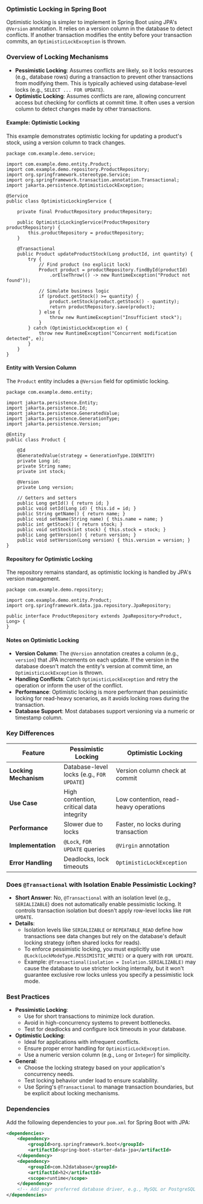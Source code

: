 ### Optimistic Locking in Spring Boot
Optimistic locking is simpler to implement in Spring Boot using JPA's `@Version` annotation. It relies on a version column in the database to detect conflicts. If another transaction modifies the entity before your transaction commits, an `OptimisticLockException` is thrown.


### Overview of Locking Mechanisms
- **Pessimistic Locking**: Assumes conflicts are likely, so it locks resources (e.g., database rows) during a transaction to prevent other transactions from modifying them. This is typically achieved using database-level locks (e.g., `SELECT ... FOR UPDATE`).
- **Optimistic Locking**: Assumes conflicts are rare, allowing concurrent access but checking for conflicts at commit time. It often uses a version column to detect changes made by other transactions.


#### Example: Optimistic Locking
This example demonstrates optimistic locking for updating a product's stock, using a version column to track changes.

```x-java
package com.example.demo.service;

import com.example.demo.entity.Product;
import com.example.demo.repository.ProductRepository;
import org.springframework.stereotype.Service;
import org.springframework.transaction.annotation.Transactional;
import jakarta.persistence.OptimisticLockException;

@Service
public class OptimisticLockingService {

    private final ProductRepository productRepository;

    public OptimisticLockingService(ProductRepository productRepository) {
        this.productRepository = productRepository;
    }

    @Transactional
    public Product updateProductStock(Long productId, int quantity) {
        try {
            // Find product (no explicit lock)
            Product product = productRepository.findById(productId)
                .orElseThrow(() -> new RuntimeException("Product not found"));
            
            // Simulate business logic
            if (product.getStock() >= quantity) {
                product.setStock(product.getStock() - quantity);
                return productRepository.save(product);
            } else {
                throw new RuntimeException("Insufficient stock");
            }
        } catch (OptimisticLockException e) {
            throw new RuntimeException("Concurrent modification detected", e);
        }
    }
}
```

#### Entity with Version Column
The `Product` entity includes a `@Version` field for optimistic locking.

```x-java
package com.example.demo.entity;

import jakarta.persistence.Entity;
import jakarta.persistence.Id;
import jakarta.persistence.GeneratedValue;
import jakarta.persistence.GenerationType;
import jakarta.persistence.Version;

@Entity
public class Product {

    @Id
    @GeneratedValue(strategy = GenerationType.IDENTITY)
    private Long id;
    private String name;
    private int stock;

    @Version
    private Long version;

    // Getters and setters
    public Long getId() { return id; }
    public void setId(Long id) { this.id = id; }
    public String getName() { return name; }
    public void setName(String name) { this.name = name; }
    public int getStock() { return stock; }
    public void setStock(int stock) { this.stock = stock; }
    public Long getVersion() { return version; }
    public void setVersion(Long version) { this.version = version; }
}
```

#### Repository for Optimistic Locking
The repository remains standard, as optimistic locking is handled by JPA's version management.

```x-java
package com.example.demo.repository;

import com.example.demo.entity.Product;
import org.springframework.data.jpa.repository.JpaRepository;

public interface ProductRepository extends JpaRepository<Product, Long> {
}
```

#### Notes on Optimistic Locking
- **Version Column**: The `@Version` annotation creates a column (e.g., `version`) that JPA increments on each update. If the version in the database doesn't match the entity's version at commit time, an `OptimisticLockException` is thrown.
- **Handling Conflicts**: Catch `OptimisticLockException` and retry the operation or inform the user of the conflict.
- **Performance**: Optimistic locking is more performant than pessimistic locking for read-heavy scenarios, as it avoids locking rows during the transaction.
- **Database Support**: Most databases support versioning via a numeric or timestamp column.

### Key Differences
| Feature                | Pessimistic Locking                          | Optimistic Locking                          |
|------------------------|----------------------------------------------|---------------------------------------------|
| **Locking Mechanism**  | Database-level locks (e.g., `FOR UPDATE`)    | Version column check at commit             |
| **Use Case**           | High contention, critical data integrity     | Low contention, read-heavy operations      |
| **Performance**        | Slower due to locks                          | Faster, no locks during transaction        |
| **Implementation**     | `@Lock`, `FOR UPDATE` queries                | `@Virgin` annotation                       |
| **Error Handling**     | Deadlocks, lock timeouts                     | `OptimisticLockException`                  |

### Does `@Transactional` with Isolation Enable Pessimistic Locking?
- **Short Answer**: No, `@Transactional` with an isolation level (e.g., `SERIALIZABLE`) does not automatically enable pessimistic locking. It controls transaction isolation but doesn't apply row-level locks like `FOR UPDATE`.
- **Details**:
    - Isolation levels like `SERIALIZABLE` or `REPEATABLE_READ` define how transactions see data changes but rely on the database's default locking strategy (often shared locks for reads).
    - To enforce pessimistic locking, you must explicitly use `@Lock(LockModeType.PESSIMISTIC_WRITE)` or a query with `FOR UPDATE`.
    - Example: `@Transactional(isolation = Isolation.SERIALIZABLE)` may cause the database to use stricter locking internally, but it won't guarantee exclusive row locks unless you specify a pessimistic lock mode.

### Best Practices
- **Pessimistic Locking**:
    - Use for short transactions to minimize lock duration.
    - Avoid in high-concurrency systems to prevent bottlenecks.
    - Test for deadlocks and configure lock timeouts in your database.
- **Optimistic Locking**:
    - Ideal for applications with infrequent conflicts.
    - Ensure proper error handling for `OptimisticLockException`.
    - Use a numeric version column (e.g., `Long` or `Integer`) for simplicity.
- **General**:
    - Choose the locking strategy based on your application's concurrency needs.
    - Test locking behavior under load to ensure scalability.
    - Use Spring's `@Transactional` to manage transaction boundaries, but be explicit about locking mechanisms.

### Dependencies
Add the following dependencies to your `pom.xml` for Spring Boot with JPA:

```xml
<dependencies>
    <dependency>
        <groupId>org.springframework.boot</groupId>
        <artifactId>spring-boot-starter-data-jpa</artifactId>
    </dependency>
    <dependency>
        <groupId>com.h2database</groupId>
        <artifactId>h2</artifactId>
        <scope>runtime</scope>
    </dependency>
    <!-- Add your preferred database driver, e.g., MySQL or PostgreSQL -->
</dependencies>
```


